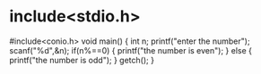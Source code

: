 # include<stdio.h>
#include<conio.h>
void main()
{
int n;
printf("enter the number");
scanf("%d",&n);
if(n%==0)
{
printf("the number is even");
}
else
{
printf("the number is odd");
}
getch();
}
